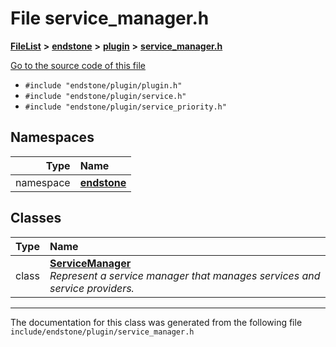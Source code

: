 

# File service\_manager.h



[**FileList**](files.md) **>** [**endstone**](dir_6cf277b678674f97c7a2b6b3b2447b33.md) **>** [**plugin**](dir_53ee43673b2467e53c4cb8c30a2e7d89.md) **>** [**service\_manager.h**](service__manager_8h.md)

[Go to the source code of this file](service__manager_8h_source.md)



* `#include "endstone/plugin/plugin.h"`
* `#include "endstone/plugin/service.h"`
* `#include "endstone/plugin/service_priority.h"`













## Namespaces

| Type | Name |
| ---: | :--- |
| namespace | [**endstone**](namespaceendstone.md) <br> |


## Classes

| Type | Name |
| ---: | :--- |
| class | [**ServiceManager**](classendstone_1_1ServiceManager.md) <br>_Represent a service manager that manages services and service providers._  |



















































------------------------------
The documentation for this class was generated from the following file `include/endstone/plugin/service_manager.h`

